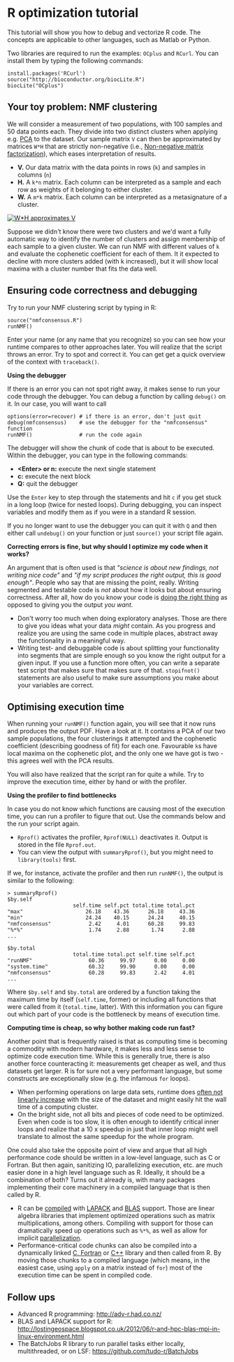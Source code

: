 R optimization tutorial
=======================

This tutorial will show you how to debug and vectorize R code. The concepts are 
applicable to other languages, such as Matlab or Python.

Two libraries are required to run the examples: `OCplus` and `RCurl`. You can install
them by typing the following commands:

```splus
install.packages('RCurl')
source("http://bioconductor.org/biocLite.R")
biocLite("OCplus")
```

Your toy problem: NMF clustering
--------------------------------

We will consider a measurement of two populations, with 100 samples and 50 data
points each. They divide into two distinct clusters when applying e.g. [PCA][pca] to
the dataset. Our sample matrix `V` can then be approximated by matrices `W*H` that are
strictly non-negative (i.e., [Non-negative matrix factorization][nmf]), which eases 
interpretation of results.

 * **V.** Our data matrix with the data points in rows (`k`) and samples in columns (`n`)
 * **H.** A `k*n` matrix. Each column can be interpreted as a sample and each row as
    weights of it belonging to either cluster.
 * **W.** A `m*k` matrix. Each column can be interpreted as a metasignature of a cluster.

[![W*H approximates V][nmfimg]][nmf]

Suppose we didn't know there were two clusters and we'd want a fully automatic
way to identify the number of clusters and assign membership of each sample to
a given cluster. We can run NMF with different values of `k` and evaluate the 
cophenetic coefficient for each of them. It it expected to decline with more
clusters added (with k increased), but it will show local maxima with a cluster
number that fits the data well.

Ensuring code correctness and debugging
---------------------------------------

Try to run your NMF clustering script by typing in R:

```splus
source("nmfconsensus.R")
runNMF()
```

Enter your name (or any name that you recognize) so you can see how your runtime
compares to other approaches later. You will realize that the script throws an 
error. Try to spot and correct it. You can get get a quick overview of the context 
with `traceback()`.

**Using the debugger**

If there is an error you can not spot right away, it makes sense to run your code 
through the debugger. You can debug a function by calling `debug()` on it. In our
case, you will want to call 

```splus
options(error=recover) # if there is an error, don't just quit
debug(nmfconsensus)    # use the debugger for the "nmfconsensus" function
runNMF()               # run the code again
```

The debugger will show the chunk of code that is about to be executed. Within the 
debugger, you can type in the following commands:

 * **&lt;Enter&gt; or n:** execute the next single statement
 * **c:** execute the next block
 * **Q:** quit the debugger

Use the `Enter` key to step through the statements and hit `c` if you get stuck
in a long loop (twice for nested loops). During debugging, you can inspect variables 
and modify them as if you were in a standard R session.

If you no longer want to use the debugger you can quit it with `Q` and then either call
`undebug()` on your function or just `source()` your script file again.

**Correcting errors is fine, but why should I optimize my code when it works?**

An argument that is often used is that *"science is about new findings, not writing 
nice code"* and *"if my script produces the right output, this is good enough"*. People 
who say that are missing the point, really. Writing segmented and testable code is 
*not* about how it looks but about ensuring correctness. After all, how do you know
your code is [doing the right thing][natreproc] as opposed to giving you the output 
*you want*.

 * Don't worry too much when doing exploratory analyses. Those are there to give
     you ideas what your data *might* contain. As you progress and realize you are
     using the same code in multiple places, abstract away the functionality
     in a meaningful way.
 * Writing test- and debuggable code is about splitting your functionality into segments that
     are simple enough so you know the right output for a given input. If you use a
     function more often, you can write a separate test script that makes sure that makes sure 
     of that. `stopifnot()` statements are also useful to make sure assumptions 
     you make about your variables are correct.

Optimising execution time
-------------------------

When running your `runNMF()` function again, you will see that it now runs and produces
the output PDF. Have a look at it. It contains a PCA of our two sample populations, the
four clusterings it attempted and the cophenetic coefficient (describing goodness of fit)
for each one. Favourable `k`s have local maxima on the cophenetic plot, and the only one
we have got is two - this agrees well with the PCA results.

You will also have realized that the script ran for quite a while. Try to improve the 
execution time, either by hand or with the profiler.

**Using the profiler to find bottlenecks**

In case you do not know which functions are causing most of the execution time, you
can run a profiler to figure that out. Use the commands below and the run your script again.

 * `Rprof()` activates the profiler, `Rprof(NULL)` deactivates it. Output is stored
     in the file `Rprof.out`.
 * You can view the output with `summaryRprof()`, but you might need to `library(tools)` 
     first.

If we, for instance, activate the profiler and then run `runNMF()`, the output is similar
to the following:

```splus
> summaryRprof()
$by.self
                     self.time self.pct total.time total.pct
"max"                    26.18    43.36      26.18     43.36
"min"                    24.24    40.15      24.24     40.15
"nmfconsensus"            2.42     4.01      60.28     99.83
"%*%"                     1.74     2.88       1.74      2.88
...

$by.total
                     total.time total.pct self.time self.pct
"runNMF"                  60.36     99.97      0.00     0.00
"system.time"             60.32     99.90      0.00     0.00
"nmfconsensus"            60.28     99.83      2.42     4.01
...
```

Where `$by.self` and `$by.total` are ordered by a function taking the maximum time by
itself (`self.time`, former) or including all functions that were called from it 
(`total.time`, latter). With this information you can figure out which part of your 
code is the bottleneck by means of execution time.

**Computing time is cheap, so why bother making code run fast?**

Another point that is frequently raised is that as computing time is becoming a 
commodity with modern hardware, it makes less and less sense to optimize code
execution time. While this is generally true, there is also another force counteracting
it: measurements get cheaper as well, and thus datasets get larger. R is for sure not
a very performant language, but some constructs are exceptionally slow (e.g. the
infamous `for` loops).

 * When performing operations on large data sets, runtime does 
     [often not linearly increase][bigo] with the size of the dataset and might easily
     hit the wall time of a computing cluster.
 * On the bright side, not all bits and pieces of code need to be 
     optimized. Even when code is too slow, it is often enough to identify critical
     inner loops and realize that a 10 x speedup in just that inner loop might well
     translate to almost the same speedup for the whole program.

One could also take the opposite point of view and argue that all high performance
code should be written in a low-level language, such as C or Fortran. But then again,
sanitizing IO, parallelizing execution, etc. are much easier done in a high level
language such as R. Ideally, it should be a combination of both? Turns out it already is,
with many packages implementing their core machinery in a compiled language that is
then called by R.

 * R can be [compiled][rcompile] with [LAPACK][lapack] and [BLAS][blas] support. Those
     are linear algebra libraries that implement optimized operations such as matrix
     multiplications, among others. Compiling with support for those can dramatically
     speed up operations such as `%*%`, as well as allow for implicit 
     [parallelization][openblas].
 * Performance-critical code chunks can also be compiled into a dynamically linked
     [C, Fortran][dynload] or [C++][rcpp] library and then called from R. By moving those
     chunks to a compiled language (which means, in the easiest case, using `apply` on a
     matrix instead of `for`) most of the execution time can be spent in compiled code.

Follow ups
----------

 * Advanced R programming: http://adv-r.had.co.nz/
 * BLAS and LAPACK support for R: http://lostingeospace.blogspot.co.uk/2012/06/r-and-hpc-blas-mpi-in-linux-environment.html
 * The BatchJobs R library to run parallel tasks either locally, multithreaded, or on LSF: https://github.com/tudo-r/BatchJobs

[pca]: http://en.wikipedia.org/wiki/Principal_component_analysis
[nmf]: http://en.wikipedia.org/wiki/Non-negative_matrix_factorization
[nmfimg]: http://upload.wikimedia.org/wikipedia/commons/f/f9/NMF.png
[natreproc]: http://www.nature.com/nature/journal/v470/n7334/full/470305b.html
[bigo]: http://en.wikipedia.org/wiki/Big_O_notation
[rcompile]: https://projects.archlinux.org/svntogit/packages.git/tree/trunk/PKGBUILD?h=packages/r
[lapack]: http://en.wikipedia.org/wiki/LAPACK
[blas]: http://en.wikipedia.org/wiki/Basic_Linear_Algebra_Subprograms
[openblas]: http://www.openblas.net/
[dynload]: http://users.stat.umn.edu/~geyer/rc/
[rcpp]: http://dirk.eddelbuettel.com/code/rcpp.html

